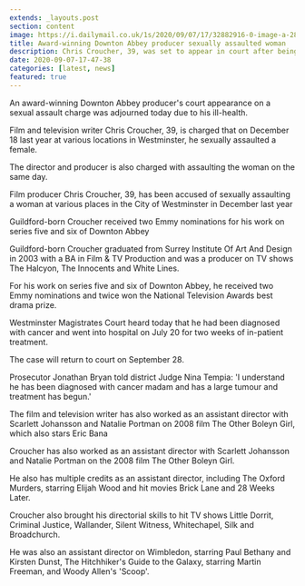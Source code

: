 ```yaml
---
extends: _layouts.post
section: content
image: https://i.dailymail.co.uk/1s/2020/09/07/17/32882916-0-image-a-28_1599494765991.jpg 
title: Award-winning Downton Abbey producer sexually assaulted woman 
description: Chris Croucher, 39, was set to appear in court after being accused of sexually assaulting a woman in various in Westminster on December 18. The case was adjourned until September 18. 
date: 2020-09-07-17-47-38 
categories: [latest, news] 
featured: true 
--- 
```

An award-winning Downton Abbey producer's court appearance on a sexual assault charge was adjourned today due to his ill-health. 

Film and television writer Chris Croucher, 39, is charged that on December 18 last year at various locations in Westminster, he sexually assaulted a female. 

The director and producer is also charged with assaulting the woman on the same day.

Film producer Chris Croucher, 39, has been accused of sexually assaulting a woman at various places in the City of Westminster in December last year

Guildford-born Croucher received two Emmy nominations for his work on series five and six of Downton Abbey

Guildford-born Croucher graduated from Surrey Institute Of Art And Design in 2003 with a BA in Film & TV Production and was a producer on TV shows The Halcyon, The Innocents and White Lines.

For his work on series five and six of Downton Abbey, he received two Emmy nominations and twice won the National Television Awards best drama prize. 

Westminster Magistrates Court heard today that he had been diagnosed with cancer and went into hospital on July 20 for two weeks of in-patient treatment.

The case will return to court on September 28. 

Prosecutor Jonathan Bryan told district Judge Nina Tempia: 'I understand he has been diagnosed with cancer madam and has a large tumour and treatment has begun.'



The film and television writer has also worked as an assistant director with Scarlett Johansson and Natalie Portman on 2008 film The Other Boleyn Girl, which also stars Eric Bana

Croucher has also worked as an assistant director with Scarlett Johansson and Natalie Portman on the 2008 film The Other Boleyn Girl.

He also has multiple credits as an assistant director, including The Oxford Murders, starring Elijah Wood and hit movies Brick Lane and 28 Weeks Later. 

Croucher also brought his directorial skills to hit TV shows Little Dorrit, Criminal Justice, Wallander, Silent Witness, Whitechapel, Silk and Broadchurch. 

He was also an assistant director on Wimbledon, starring Paul Bethany and Kirsten Dunst, The Hitchhiker's Guide to the Galaxy, starring Martin Freeman, and Woody Allen's 'Scoop'.

